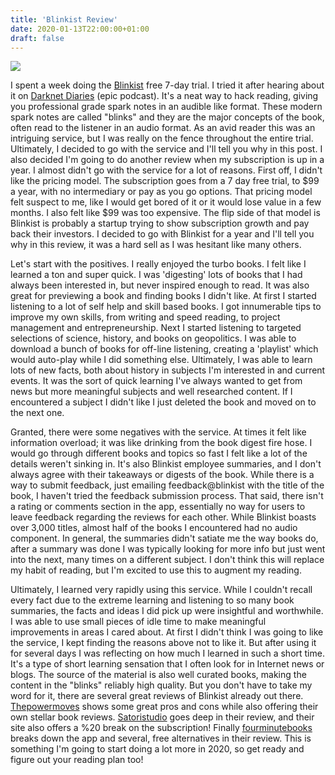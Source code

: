 ```yaml
---
title: 'Blinkist Review'
date: 2020-01-13T22:00:00+01:00
draft: false
---
```


[![](https://1.bp.blogspot.com/-B28tN-ihgGA/Xhq1Kay13xI/AAAAAAAALL4/VVpRcMqH6OAY6_z0zHmQy-fpju6gYOicwCLcBGAsYHQ/s400/Blinkist_logo.png)](https://1.bp.blogspot.com/-B28tN-ihgGA/Xhq1Kay13xI/AAAAAAAALL4/VVpRcMqH6OAY6_z0zHmQy-fpju6gYOicwCLcBGAsYHQ/s1600/Blinkist_logo.png)

I spent a week doing the [Blinkist](https://www.blinkist.com/) free 7-day trial. I tried it after hearing about it on [Darknet Diaries](https://darknetdiaries.com/) (epic podcast). It's a neat way to hack reading, giving you professional grade spark notes in an audible like format. These modern spark notes are called "blinks" and they are the major concepts of the book, often read to the listener in an audio format. As an avid reader this was an intriguing service, but I was really on the fence throughout the entire trial. Ultimately, I decided to go with the service and I'll tell you why in this post. I also decided I'm going to do another review when my subscription is up in a year. I almost didn't go with the service for a lot of reasons. First off, I didn't like the pricing model. The subscription goes from a 7 day free trial, to $99 a year, with no intermediary or pay as you go options. That pricing model felt suspect to me, like I would get bored of it or it would lose value in a few months. I also felt like $99 was too expensive. The flip side of that model is Blinkist is probably a startup trying to show subscription growth and pay back their investors. I decided to go with Blinkist for a year and I'll tell you why in this review, it was a hard sell as I was hesitant like many others.  
  
Let's start with the positives. I really enjoyed the turbo books. I felt like I learned a ton and super quick. I was 'digesting' lots of books that I had always been interested in, but never inspired enough to read. It was also great for previewing a book and finding books I didn't like. At first I started listening to a lot of self help and skill based books. I got innumerable tips to improve my own skills, from writing and speed reading, to project management and entrepreneurship. Next I started listening to targeted selections of science, history, and books on geopolitics. I was able to download a bunch of books for off-line listening, creating a 'playlist' which would auto-play while I did something else. Ultimately, I was able to learn lots of new facts, both about history in subjects I'm interested in and current events. It was the sort of quick learning I've always wanted to get from news but more meaningful subjects and well researched content. If I encountered a subject I didn't like I just deleted the book and moved on to the next one.  
  
Granted, there were some negatives with the service. At times it felt like information overload; it was like drinking from the book digest fire hose. I would go through different books and topics so fast I felt like a lot of the details weren't sinking in. It's also Blinkist employee summaries, and I don't always agree with their takeaways or digests of the book. While there is a way to submit feedback, just emailing feedback@blinkist with the title of the book, I haven't tried the feedback submission process. That said, there isn't a rating or comments section in the app, essentially no way for users to leave feedback regarding the reviews for each other. While Blinkist boasts over 3,000 titles, almost half of the books I encountered had no audio component. In general, the summaries didn't satiate me the way books do, after a summary was done I was typically looking for more info but just went into the next, many times on a different subject. I don't think this will replace my habit of reading, but I'm excited to use this to augment my reading.  
  
Ultimately, I learned very rapidly using this service. While I couldn't recall every fact due to the extreme learning and listening to so many book summaries, the facts and ideas I did pick up were insightful and worthwhile. I was able to use small pieces of idle time to make meaningful improvements in areas I cared about. At first I didn't think I was going to like the service, I kept finding the reasons above not to like it. But after using it for several days I was reflecting on how much I learned in such a short time. It's a type of short learning sensation that I often look for in Internet news or blogs. The source of the material is also well curated books, making the content in the "blinks" reliably high quality. But you don't have to take my word for it, there are several great reviews of Blinkist already out there. [Thepowermoves](https://satoristudio.net/blinkist-review/) shows some great pros and cons while also offering their own stellar book reviews. [Satoristudio](https://satoristudio.net/blinkist-review/) goes deep in their review, and their site also offers a %20 break on the subscription! Finally [fourminutebooks](https://fourminutebooks.com/blinkist-review/) breaks down the app and several, free alternatives in their review. This is something I'm going to start doing a lot more in 2020, so get ready and figure out your reading plan too!
